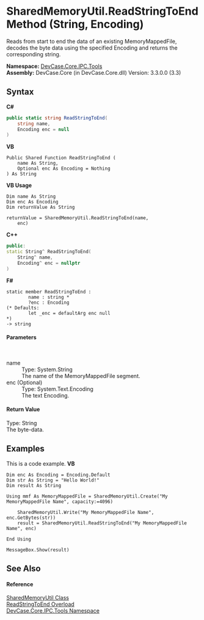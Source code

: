 # SharedMemoryUtil.ReadStringToEnd Method (String, Encoding)
 

Reads from start to end the data of an existing MemoryMappedFile, decodes the byte data using the specified Encoding and returns the corresponding string.

**Namespace:**&nbsp;<a href="N_DevCase_Core_IPC_Tools">DevCase.Core.IPC.Tools</a><br />**Assembly:**&nbsp;DevCase.Core (in DevCase.Core.dll) Version: 3.3.0.0 (3.3)

## Syntax

**C#**<br />
``` C#
public static string ReadStringToEnd(
	string name,
	Encoding enc = null
)
```

**VB**<br />
``` VB
Public Shared Function ReadStringToEnd ( 
	name As String,
	Optional enc As Encoding = Nothing
) As String
```

**VB Usage**<br />
``` VB Usage
Dim name As String
Dim enc As Encoding
Dim returnValue As String

returnValue = SharedMemoryUtil.ReadStringToEnd(name, 
	enc)
```

**C++**<br />
``` C++
public:
static String^ ReadStringToEnd(
	String^ name, 
	Encoding^ enc = nullptr
)
```

**F#**<br />
``` F#
static member ReadStringToEnd : 
        name : string * 
        ?enc : Encoding 
(* Defaults:
        let _enc = defaultArg enc null
*)
-> string 

```


#### Parameters
&nbsp;<dl><dt>name</dt><dd>Type: System.String<br />The name of the MemoryMappedFile segment.</dd><dt>enc (Optional)</dt><dd>Type: System.Text.Encoding<br />The text Encoding.</dd></dl>

#### Return Value
Type: String<br />The byte-data.

## Examples
This is a code example. 
**VB**<br />
``` VB
Dim enc As Encoding = Encoding.Default
Dim str As String = "Hello World!"
Dim result As String

Using mmf As MemoryMappedFile = SharedMemoryUtil.Create("My MemoryMappedFile Name", capacity:=4096)

    SharedMemoryUtil.Write("My MemoryMappedFile Name", enc.GetBytes(str))
    result = SharedMemoryUtil.ReadStringToEnd("My MemoryMappedFile Name", enc)

End Using

MessageBox.Show(result)
```


## See Also


#### Reference
<a href="T_DevCase_Core_IPC_Tools_SharedMemoryUtil">SharedMemoryUtil Class</a><br /><a href="Overload_DevCase_Core_IPC_Tools_SharedMemoryUtil_ReadStringToEnd">ReadStringToEnd Overload</a><br /><a href="N_DevCase_Core_IPC_Tools">DevCase.Core.IPC.Tools Namespace</a><br />